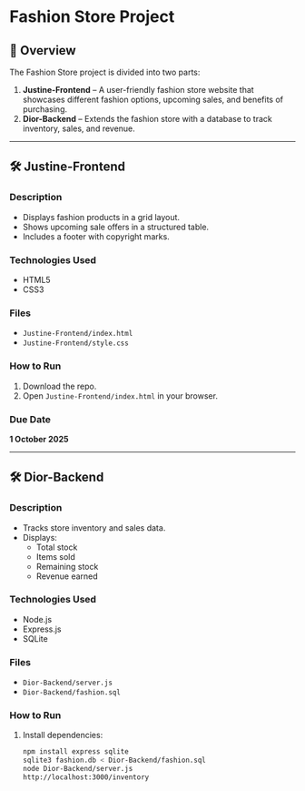 # **Fashion Store Project**

## 📌 Overview
The Fashion Store project is divided into two parts:

1. **Justine-Frontend** – A user-friendly fashion store website that showcases different fashion options, upcoming sales, and benefits of purchasing.  
2. **Dior-Backend** – Extends the fashion store with a database to track inventory, sales, and revenue.  

---

## 🛠️ Justine-Frontend

### Description
- Displays fashion products in a grid layout.  
- Shows upcoming sale offers in a structured table.  
- Includes a footer with copyright marks.  

### Technologies Used
- HTML5  
- CSS3  

### Files
- `Justine-Frontend/index.html`  
- `Justine-Frontend/style.css`  

### How to Run
1. Download the repo.  
2. Open `Justine-Frontend/index.html` in your browser.  

### Due Date
**1 October 2025**  

---

## 🛠️ Dior-Backend

### Description
- Tracks store inventory and sales data.  
- Displays:
  - Total stock  
  - Items sold  
  - Remaining stock  
  - Revenue earned  

### Technologies Used
- Node.js  
- Express.js  
- SQLite  

### Files
- `Dior-Backend/server.js`  
- `Dior-Backend/fashion.sql`  

### How to Run
1. Install dependencies:
   ```bash
   npm install express sqlite
   sqlite3 fashion.db < Dior-Backend/fashion.sql
   node Dior-Backend/server.js
   http://localhost:3000/inventory
   
